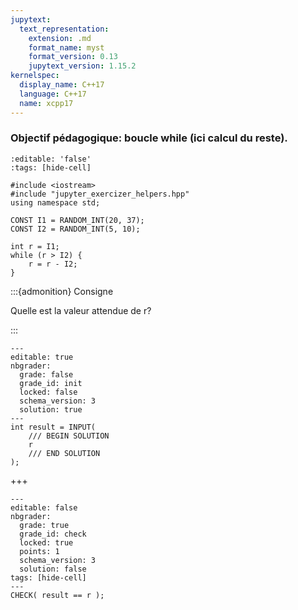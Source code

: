 ```yaml
---
jupytext:
  text_representation:
    extension: .md
    format_name: myst
    format_version: 0.13
    jupytext_version: 1.15.2
kernelspec:
  display_name: C++17
  language: C++17
  name: xcpp17
---
```


### Objectif pédagogique: boucle while (ici calcul du reste).

```{code-cell}
:editable: 'false'
:tags: [hide-cell]

#include <iostream>
#include "jupyter_exercizer_helpers.hpp"
using namespace std;

CONST I1 = RANDOM_INT(20, 37);
CONST I2 = RANDOM_INT(5, 10);
```

```{code-cell}
int r = I1;
while (r > I2) {
    r = r - I2;
}
```

:::{admonition} Consigne

Quelle est la valeur attendue de r?

:::

```{code-cell}
---
editable: true
nbgrader:
  grade: false
  grade_id: init
  locked: false
  schema_version: 3
  solution: true
---
int result = INPUT(
    /// BEGIN SOLUTION
    r
    /// END SOLUTION
);
```

+++

```{code-cell}
---
editable: false
nbgrader:
  grade: true
  grade_id: check
  locked: true
  points: 1
  schema_version: 3
  solution: false
tags: [hide-cell]
---
CHECK( result == r );
```